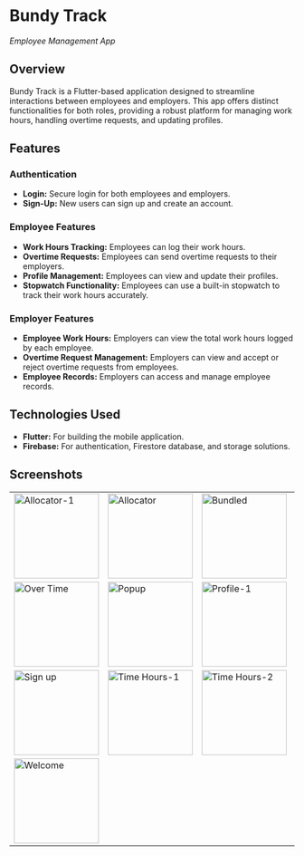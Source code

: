 # Bundy Track

*Employee Management App*

## Overview

Bundy Track is a Flutter-based application designed to streamline interactions between employees and employers. This app offers distinct functionalities for both roles, providing a robust platform for managing work hours, handling overtime requests, and updating profiles.

## Features

### Authentication
- **Login:** Secure login for both employees and employers.
- **Sign-Up:** New users can sign up and create an account.

### Employee Features
- **Work Hours Tracking:** Employees can log their work hours.
- **Overtime Requests:** Employees can send overtime requests to their employers.
- **Profile Management:** Employees can view and update their profiles.
- **Stopwatch Functionality:** Employees can use a built-in stopwatch to track their work hours accurately.

### Employer Features
- **Employee Work Hours:** Employers can view the total work hours logged by each employee.
- **Overtime Request Management:** Employers can view and accept or reject overtime requests from employees.
- **Employee Records:** Employers can access and manage employee records.

## Technologies Used
- **Flutter:** For building the mobile application.
- **Firebase:** For authentication, Firestore database, and storage solutions.

## Screenshots
<table>
  <tr>
    <td><img src="https://github.com/user-attachments/assets/fddbf1b4-83c4-445b-aa75-6c73a96fae4c" alt="Allocator-1" width="150"/></td>
    <td><img src="https://github.com/user-attachments/assets/6de24cf2-f94f-437d-b75c-50d1dfb33a07" alt="Allocator" width="150"/></td>
    <td><img src="https://github.com/user-attachments/assets/9d17e539-d334-458b-a7c1-1bbbc19d1c93" alt="Bundled" width="150"/></td>
    <td><img src="https://github.com/user-attachments/assets/4befbb0f-1d08-4d13-8c05-8a87ef74e247" alt="Dropdown" width="150"/></td>
    <td><img src="https://github.com/user-attachments/assets/b9bcd0fe-8f48-42fd-94d4-3d3bb7dbf51d" alt="Home" width="150"/></td>
  </tr>
  <tr>
    <td><img src="https://github.com/user-attachments/assets/d9371d18-48cc-4de1-a2a6-cd108ad4b3d2" alt="Over Time" width="150"/></td>
    <td><img src="https://github.com/user-attachments/assets/f9d2a7cd-0b8d-4365-8f32-5c58dbf8c6e1" alt="Popup" width="150"/></td>
    <td><img src="https://github.com/user-attachments/assets/40b13d1e-632f-4f0d-9b3d-c3dadf2ff53e" alt="Profile-1" width="150"/></td>
    <td><img src="https://github.com/user-attachments/assets/ce1e2e93-ecbb-48ff-8ef3-58dc0a9ae9e7" alt="Profile" width="150"/></td>
    <td><img src="https://github.com/user-attachments/assets/6641c205-6c85-4ffc-b19e-a3d7369c52ef" alt="Sign up-1" width="150"/></td>
  </tr>
  <tr>
    <td><img src="https://github.com/user-attachments/assets/b64c5aad-8265-46ad-b275-60a8d8daff4e" alt="Sign up" width="150"/></td>
    <td><img src="https://github.com/user-attachments/assets/beca556b-a1ca-40cd-9003-4d18fd9abcb9" alt="Time Hours-1" width="150"/></td>
    <td><img src="https://github.com/user-attachments/assets/dc0e87a3-7805-4a60-a029-e48cea3341fa" alt="Time Hours-2" width="150"/></td>
    <td><img src="https://github.com/user-attachments/assets/9b519ff9-a938-46d4-a785-e322c0906ae5" alt="Time Hours" width="150"/></td>
    <td><img src="https://github.com/user-attachments/assets/ddb4261d-1674-4023-abf5-393d6daf5e03" alt="Welcome-1" width="150"/></td>
  </tr>
  <tr>
    <td><img src="https://github.com/user-attachments/assets/cb32544f-0114-4548-a4f0-e4be70db2a1f" alt="Welcome" width="150"/></td>
  </tr>
</table>
